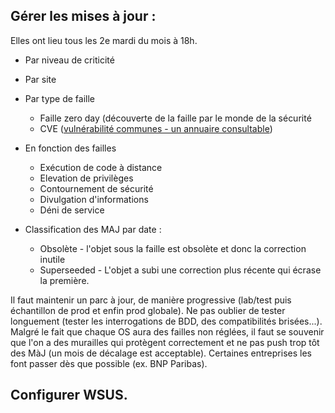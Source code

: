## Gérer les mises à jour : 

Elles ont lieu tous les 2e mardi du mois à 18h.

* Par niveau de criticité
* Par site
* Par type de faille
	* Faille zero day (découverte de la faille par le monde de la sécurité
	* CVE ([vulnérabilité communes - un annuaire consultable](https://cve.mitre.org/))

* En fonction des failles
	* Exécution de code à distance	
	* Elevation de privilèges
	* Contournement de sécurité
	* Divulgation d'informations
	* Déni de service
	
* Classification des MAJ par date :
	* Obsolète - l'objet sous la faille est obsolète et donc la correction inutile
	* Superseeded - L'objet a subi une correction plus récente qui écrase la première.

Il faut maintenir un parc à jour, de manière progressive (lab/test puis échantillon de prod et enfin prod globale).
Ne pas oublier de tester longuement (tester les interrogations de BDD, des compatibilités brisées...).
Malgré le fait que chaque OS aura des failles non réglées, il faut se souvenir que l'on a des murailles qui protègent correctement et ne pas push trop tôt des MàJ (un mois de décalage est acceptable). Certaines entreprises les font passer dès que possible (ex. BNP Paribas).

## Configurer WSUS.



